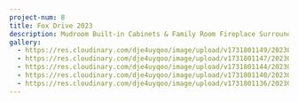 ```yaml
---
project-num: 8
title: Fox Drive 2023
description: Mudroom Built-in Cabinets & Family Room Fireplace Surround
gallery:
  - https://res.cloudinary.com/dje4uyqoo/image/upload/v1731801149/20230316_092412_lmdztr.jpg
  - https://res.cloudinary.com/dje4uyqoo/image/upload/v1731801147/20230316_092402_myoacx.jpg
  - https://res.cloudinary.com/dje4uyqoo/image/upload/v1731801144/20230217_155150_ctjuva.jpg
  - https://res.cloudinary.com/dje4uyqoo/image/upload/v1731801140/20230215_151800_xja6zn.jpg
  - https://res.cloudinary.com/dje4uyqoo/image/upload/v1731801136/20230127_131003_mhfa3p.jpg
---
```

